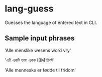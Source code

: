 lang-guess
=========

Guesses the language of entered text in CLI.



## Sample input phrases

'Alle menslike wesens word vry'

'এটি একটি ভাষা একক IBM স্ক্রিপ্ট'

'Alle menneske er fødde til fridom'


